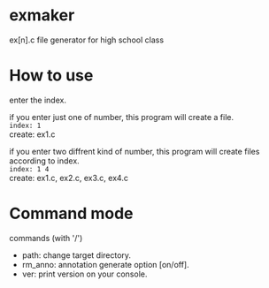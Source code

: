 # exmaker
ex[n].c file generator for high school class

# How to use
enter the index.

if you enter just one of number, this program will create a file.  
``` index: 1 ```  
create: ex1.c

if you enter two diffrent kind of number, this program will create files according to index.  
``` index: 1 4 ```  
create: ex1.c, ex2.c, ex3.c, ex4.c

# Command mode
commands (with '/')
- path: change target directory.
- rm_anno: annotation generate option [on/off].
- ver: print version on your console.
